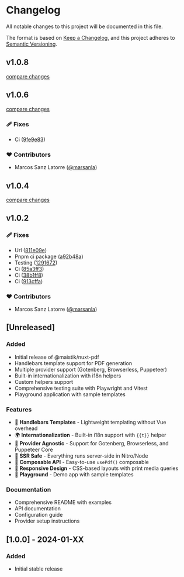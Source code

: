 # Changelog

All notable changes to this project will be documented in this file.

The format is based on [Keep a Changelog](https://keepachangelog.com/en/1.0.0/),
and this project adheres to [Semantic Versioning](https://semver.org/spec/v2.0.0.html).

## v1.0.8

[compare changes](https://github.com/Maistik-Studio/nuxt-pdf/compare/v1.0.5...v1.0.8)

## v1.0.6

[compare changes](https://github.com/Maistik-Studio/nuxt-pdf/compare/v1.0.3...v1.0.6)

### 🩹 Fixes

- Ci ([9fe9e83](https://github.com/Maistik-Studio/nuxt-pdf/commit/9fe9e83))

### ❤️ Contributors

- Marcos Sanz Latorre ([@marsanla](https://github.com/marsanla))

## v1.0.4

[compare changes](https://github.com/Maistik-Studio/nuxt-pdf/compare/v1.0.1...v1.0.4)

## v1.0.2


### 🩹 Fixes

- Url ([811e09e](https://github.com/Maistik-Studio/nuxt-pdf/commit/811e09e))
- Pnpm ci package ([a92b48a](https://github.com/Maistik-Studio/nuxt-pdf/commit/a92b48a))
- Testing ([1291672](https://github.com/Maistik-Studio/nuxt-pdf/commit/1291672))
- Ci ([85a3ff3](https://github.com/Maistik-Studio/nuxt-pdf/commit/85a3ff3))
- Ci ([38b1ff8](https://github.com/Maistik-Studio/nuxt-pdf/commit/38b1ff8))
- Ci ([913cffa](https://github.com/Maistik-Studio/nuxt-pdf/commit/913cffa))

### ❤️ Contributors

- Marcos Sanz Latorre ([@marsanla](https://github.com/marsanla))

## [Unreleased]

### Added
- Initial release of @maistik/nuxt-pdf
- Handlebars template support for PDF generation
- Multiple provider support (Gotenberg, Browserless, Puppeteer)
- Built-in internationalization with i18n helpers
- Custom helpers support
- Comprehensive testing suite with Playwright and Vitest
- Playground application with sample templates

### Features
- 🎨 **Handlebars Templates** - Lightweight templating without Vue overhead
- 🌍 **Internationalization** - Built-in i18n support with `{{t}}` helper
- 🔄 **Provider Agnostic** - Support for Gotenberg, Browserless, and Puppeteer Core
- 🎯 **SSR Safe** - Everything runs server-side in Nitro/Node
- 🧩 **Composable API** - Easy-to-use `usePdf()` composable
- 📱 **Responsive Design** - CSS-based layouts with print media queries
- 🎪 **Playground** - Demo app with sample templates

### Documentation
- Comprehensive README with examples
- API documentation
- Configuration guide
- Provider setup instructions

## [1.0.0] - 2024-01-XX

### Added
- Initial stable release